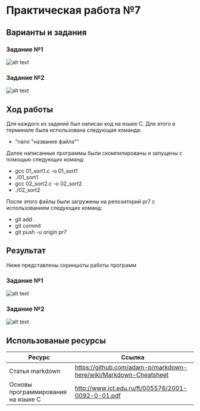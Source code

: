 # Практическая работа №7
## Варианты и задания 
### Задание №1
![alt text](https://pp.userapi.com/c846521/v846521183/1ed7be/G1jQYQs_kSY.jpg) 
### Задание №2
![alt text](https://pp.userapi.com/c848736/v848736985/178d96/IDKJMWrIGhg.jpg) 

## Ход работы 
Для каждого из заданий был написан код на языке С. Для этого в терминале была использована следующая команда:

* "nano "название файла""

Далее написанные программы были скомпилированы и запущены с помощью следующих команд:

* gcc 01_sort1.c -o 01_sort1
* ./01_sort1
* gcc 02_sort2.c -o 02_sort2
* ./02_sort2

После этого файлы были загружены на репозиторий pr7 с использованием следующих команд:

* git add .
* git commit
* git push -u origin pr7

## Результат 
Ниже представлены скриншоты работы программ
### Задание №1
![alt text](https://pp.userapi.com/c849020/v849020409/17bca4/6D2tbdmaam4.jpg) 
### Задание №2
![alt text](https://pp.userapi.com/c849020/v849020409/17bcbe/87HCnXlMrGU.jpg) 

## Использованые ресурсы 

| Ресурс          | Ссылка                                                           |
| ------------    | -----------------------------------------------------------------|
| Статья markdown | https://github.com/adam-p/markdown-here/wiki/Markdown-Cheatsheet |
| Основы программирования на языке С         | http://www.ict.edu.ru/ft/005576/2001-0092-0-01.pdf               |
